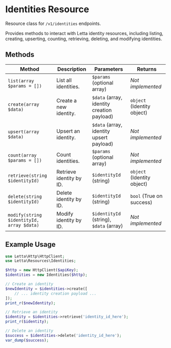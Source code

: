 # Identities Resource

Resource class for `/v1/identities` endpoints.

Provides methods to interact with Letta identity resources, including listing, creating, upserting, counting, retrieving, deleting, and modifying identities.

## Methods

| Method | Description | Parameters | Returns |
|--------|-------------|------------|---------|
| `list(array $params = [])` | List all identities. | `$params` (optional array) | _Not implemented_ |
| `create(array $data)` | Create a new identity. | `$data` (array, identity creation payload) | `object` (Identity object) |
| `upsert(array $data)` | Upsert an identity. | `$data` (array, identity upsert payload) | _Not implemented_ |
| `count(array $params = [])` | Count identities. | `$params` (optional array) | _Not implemented_ |
| `retrieve(string $identityId)` | Retrieve identity by ID. | `$identityId` (string) | `object` (Identity object) |
| `delete(string $identityId)` | Delete identity by ID. | `$identityId` (string) | `bool` (True on success) |
| `modify(string $identityId, array $data)` | Modify identity by ID. | `$identityId` (string), `$data` (array) | _Not implemented_ |

## Example Usage

```php
use Letta\Http\HttpClient;
use Letta\Resources\Identities;

$http = new HttpClient($apiKey);
$identities = new Identities($http);

// Create an identity
$newIdentity = $identities->create([
    // ... identity creation payload ...
]);
print_r($newIdentity);

// Retrieve an identity
$identity = $identities->retrieve('identity_id_here');
print_r($identity);

// Delete an identity
$success = $identities->delete('identity_id_here');
var_dump($success);
``` 